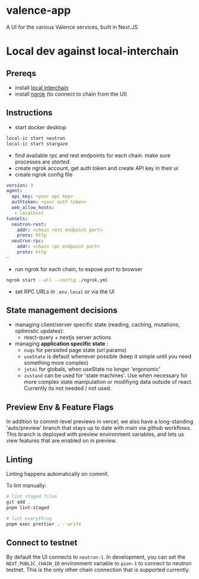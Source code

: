 # valence-app

A UI for the various Valence services, built in Next.JS

# Local dev against local-interchain

## Prereqs

- install [local interchain ](https://github.com/timewave-computer/valence-protocol/tree/main/local-interchaintest#installing-local-interchain)
- install [ngrok](https://ngrok.com/) (to connect to chain from the UI)

## Instructions

- start docker desktop

```bash
local-ic start neutron
local-ic start stargaze
```

- find available rpc and rest endpoints for each chain. make sure processes are _started_.
- create ngrok account, get auth token and create API key in their ui
- create ngrok config file

```yaml
version: 3
agent:
  api_key: <your api key>
  authtoken: <your auth token>
  web_allow_hosts:
   - localhost
tunnels:
  neutron-rest:
    addr: <chain rest endpoint port>
    proto: http
  neutron-rpc:
    addr: <chain rpc endpoint port>
    proto: http
~
```

- run ngrok for each chain, to expose port to browser

```bash
ngrok start --all --config ./ngrok.yml
```

- set RPC URLs in `.env.local` or via the UI

## State management decisions

- managing client/server specific state (reading, caching, mutations, optimistic updates):
  - react-query + nextjs server actions
- managing **application specific state** :
  - `nuqs` for persisted page state (url params)
  - `useState` is default whenever possible (keep it simple until you need something more complex)
  - `jotai` for globals, when useState no longer 'ergonomic'
  - `zustand` can be used for 'state machines'. Use when necessary for more complex state manipulation or modifiyng data outside of react. Currently its not needed / not used.

## Preview Env & Feature Flags

In addition to commit-level previews in vercel, we also have a long-standing 'auto/preview' branch that stays up to date with main via github workflows. This branch is deployed with preview environment variables, and lets us view features that are enabled on in preview.

## Linting

Linting happens automatically on commit.

To lint manually:

```bash
# lint staged files
git add .
pnpm lint-staged

# lint everything
pnpm exec prettier . --write
```

## Connect to testnet

By default the UI connects to `neutron-1`. In development, you can set the `NEXT_PUBLIC_CHAIN_ID` environment variable to `pion-1` to connect to neutron testnet. This is the only other chain connection that is supported currently.
